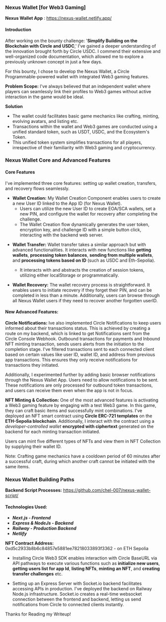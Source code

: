 ### Nexus Wallet [for Web3 Gaming]

**Nexus Wallet App** : https://nexus-wallet.netlify.app/

#### Introduction
After working on the bounty challenge: '**Simplify Building on the Blockchain with Circle and USDC**,' I've gained a deeper understanding of the innovation brought forth by Circle USDC. I commend their extensive and well-organized code documentation, which allowed me to explore a previously unknown concept in just a few days.

For this bounty, I chose to develop the Nexus Wallet, a Circle Programmable-powered wallet with integrated Web3 gaming features.

**Problem Scope:** I've always believed that an independent wallet where players can seamlessly link their profiles to Web3 games without active interaction in the game would be ideal.

**Solution**
- The wallet could facilitates basic game mechanics like crafting, minting, evolving avatars, and listing etc.
- Transactions within the wallet and Web3 games are conducted using a unified standard token, such as USDT, USDC, and the Ecosystem's Token.
- This unified token system simplifies transactions for all players, irrespective of their familiarity with Web3 gaming and cryptocurrency.

### Nexus Wallet Core and Advanced Features

#### Core Features

I've implemented three core features: setting up wallet creation, transfers, and recovery flows seamlessly.
- **Wallet Creation:** My Wallet Creation Component enables users to create a new User ID linked to the App ID (for Nexus Wallet).
  - Users can utilize the new User ID to create EOA/SCA wallets, set a new PIN, and configure the wallet for recovery after completing the challenge.
  - The Wallet Creation flow dynamically generates the user token, encryption key, and challenge ID with a simple button click, interacting with the backend web server.

* **Wallet Transfer:** Wallet transfer takes a similar approach but with advanced functionalities. It interacts with new functions like **getting wallets**, **processing token balances**, **sending from multiple wallets**, and **processing tokens based on ID** (such as USDC and Eth-Sepolia).
  - It interacts with and abstracts the creation of session tokens, utilizing either localStorage or programmatically.

* **Wallet Recovery:** The wallet recovery process is straightforward. It enables users to initiate recovery if they forget their PIN, and can be completed in less than a minute. Additionally, users can browse through all Nexus Wallet users if they need to recover another forgotten userID.

#### New Advanced Features:
**Circle Notifications:** Ive also implemented Circle Notifications to keep users informed about their transactions status. This is achieved by creating a route on my backend, which is linked to get Notifications sent from the Circle Console Webhook. Outbound transactions for payments and Inbound NFT minting transaction, sends users alerts from the initiation to the completion stage.
I've filtered transactions sent to each connected client based on certain values like user ID, wallet ID, and address from previous app transactions. This ensures they only receive notifications for transactions they initiated.

Additionally, I experimented further by adding basic browser notifications through the Nexus Wallet App. Users need to allow notifications to be sent. These notifications are only processed for outbound token transactions, and users can receive them even when the app is not in focus.

**NFT Minting & Collection:** One of the most advanced features is activating a Web3 gaming feature by engaging with a test Web3 game. In this game, they can craft basic items and successfully mint combinations. I've deployed an NFT smart contract using **Circle ERC-721 templates** on the **ETH-Sepolia blockchain**. Additionally, I interact with the contract using a *developer-controlled wallet* **encrypted with ciphertext** generated on the backend for each minting transaction initiated.

Users can mint five different types of NFTs and view them in NFT Collection by supplying their wallet ID.

Note: Crafting game mechanics have a cooldown period of 60 minutes after a successful craft, during which another craft cannot be initiated with the same items.


### Nexus Wallet Building Paths

**Backend Script Processes:** https://github.com/chel-007/nexus-wallet-script/

#### Technologies Used:
* ***Next.js - Frontend***
* ***Express & NodeJs - Backend***
* ***Railway - Production Backend***
* ***Netlify***

**NFT Contract Address:** 0xd5c2933b8b6c84857e5881ee78218033893f3362 - on ETH Sepolia



* Installing Circle Web3 SDK enables interaction with Circle BaseURL via API pathways to execute various functions such as **initialize new users**, **getting users list for app Id**, **listing NFTs**, **minting an NFT**, and **creating transfer challenges** etc.

* Setting up an Express Server with Socket.io backend facilitates accessing APIs in production. I've deployed the backend on Railway Node.js infrastructure. Socket.io creates a real-time websocket connection between the frontend and backend, letting us send notifications from Circle to connected clients instantly.


Thanks for Reading my Writeup!



